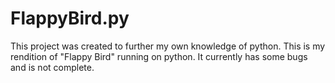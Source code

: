 # FlappyBird.py
This project was created to further my own knowledge of python. This is my rendition of "Flappy Bird" running on python. It currently has some bugs and is not complete. 
